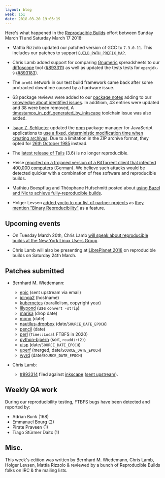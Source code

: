 ```yaml
---
layout: blog
week: 151
date: 2018-03-20 19:03:19
---
```


Here's what happened in the [Reproducible Builds](https://reproducible-builds.org) effort between Sunday March 11 and Saturday March 17 2018:

* Mattia Rizzolo updated our patched version of GCC to `7.3.0-11`. This includes our patches to support [`BUILD_PATH_PREFIX_MAP`](https://wiki.debian.org/ReproducibleBuilds/BuildPathProposal).

* Chris Lamb added support for comparing [Gnumeric](http://www.gnumeric.org/) spreadsheets to our [diffoscope](https://diffoscope.org) tool ([#893311](https://bugs.debian.org/893311)) as well as updated the tests tests for `openjdk-9` ([#893183](https://bugs.debian.org/893183)).

* The `arm64` network in our test build framework came back after some protracted downtime caused by a hardware issue.

* 63 package reviews were added to our [package notes](https://anonscm.debian.org/git/reproducible/notes.git) adding to our [knowledge about identified issues](https://tests.reproducible-builds.org/debian/index_issues.html). In additiom, 43 entries were updated and 38 were been removed, A [timestamps\_in\_pdf\_generated\_by\_inkscape](https://anonscm.debian.org/git/reproducible/notes.git/commit/?id=a746991a) toolchain issue was also added.

* [Isaac Z. Schlueter](http://izs.me/) updated the [npm](https://www.npmjs.com/) package manager for JavaScript applications to [use a fixed, deterministic modification time when creating archives](https://github.com/npm/npm/commit/58d2aa58d5f9c4db49f57a5f33952b3106778669). Due to a limitation in the ZIP archive format, they opted for [26th October 1985](http://backtothefuture.wikia.com/wiki/Back_to_the_Future_timeline) instead.

* The [latest release of Tails](https://tails.boum.org/news/version_3.6/index.en.html) (3.6) is no longer reproducible.

* Heise [reported on a trojaned version of a BitTorrent client that infected 400,000 computers](https://www.heise.de/security/meldung/Trojanisierte-Version-des-BitTorrent-Clients-MediaGet-infizierte-400-000-Computer-3995514.html) (German). We believe such attacks would be detected quicker with a combination of free software and reproducible builds.

* Mathieu Boespflug and Théophane Hufschmitt posted about [using Bazel and Nix to achieve fully-reproducible builds](https://www.tweag.io/posts/2018-03-15-bazel-nix.html).

* Holger Levsen [added yocto to our list of partner projects](https://anonscm.debian.org/git/reproducible/reproducible-website.git/commit/?id=ce5f0a8) as [they mention "Binary Reproducibility"](https://www.yoctoproject.org/software-overview/features/) as a feature.


Upcoming events
---------------

* On Tuesday March 20th, Chris Lamb [will speak about reproducible builds at the New York Linux Users Group](https://www.meetup.com/nylug-meetings/events/248246544/).

* Chris Lamb will also be presenting at [LibrePlanet 2018](https://www.libreplanet.org/2018/) on reproducible builds on Saturday 24th March.


Patches submitted
-----------------

* Bernhard M. Wiedemann:
    * [epic](https://build.opensuse.org/request/show/586708) (sent upstream via email)
    * [icinga2](https://build.opensuse.org/request/show/585980) (hostname)
    * [kubernetes](https://github.com/kubernetes/kubernetes/issues/48710) (parallelism, copyright year)
    * [lilypond](https://sourceforge.net/p/testlilyissues/issues/5290/) (use `convert -strip`)
    * [marisa](https://build.opensuse.org/request/show/586304) (drop date)
    * [mono](https://bugzilla.opensuse.org/show_bug.cgi?id=1085258) (date)
    * [nautilus-dropbox](https://build.opensuse.org/request/show/585725) (date/`SOURCE_DATE_EPOCH`)
    * [pencil](https://build.opensuse.org/request/show/585798) (date)
    * [perl](https://rt.cpan.org/Public/Bug/Display.html?id=124787) (`Time::Local` FTBFS in 2020)
    * [python-bjoern](https://build.opensuse.org/request/show/586121) (sort, `readdir(2)`)
    * [uisp](https://build.opensuse.org/request/show/586030) (date/`SOURCE_DATE_EPOCH`)
    * [uperf](https://github.com/uperf/uperf/pull/13) (merged, date/`SOURCE_DATE_EPOCH`)
    * [wyrd](https://build.opensuse.org/request/show/586334) (date/`SOURCE_DATE_EPOCH`)

* Chris Lamb:
    * [#893314](https://bugs.debian.org/893314) filed against [inkscape](https://tracker.debian.org/pkg/inkscape) ([sent upstream](https://gitlab.com/inkscape/inkscape/merge_requests/219)).


Weekly QA work
--------------

During our reproducibility testing, FTBFS bugs have been detected and reported by:

 - Adrian Bunk (168)
 - Emmanuel Bourg (2)
 - Pirate Praveen (1)
 - Tiago Stürmer Daitx (1)


Misc.
-----

This week's edition was written by Bernhard M. Wiedemann, Chris Lamb, Holger Levsen, Mattia Rizzolo & reviewed by a bunch of Reproducible Builds folks on IRC & the mailing lists.
